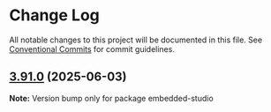 # Change Log

All notable changes to this project will be documented in this file.
See [Conventional Commits](https://conventionalcommits.org) for commit guidelines.

## [3.91.0](https://github.com/sanity-io/sanity/compare/v3.90.0...v3.91.0) (2025-06-03)

**Note:** Version bump only for package embedded-studio
